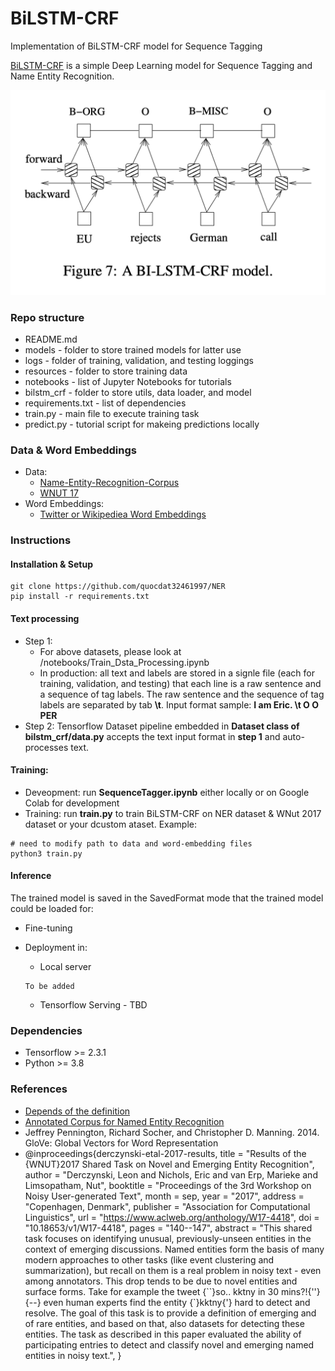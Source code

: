 # BiLSTM-CRF
Implementation of BiLSTM-CRF model for Sequence Tagging

[BiLSTM-CRF](https://arxiv.org/pdf/1508.01991v1.pdf) is a simple Deep Learning model for Sequence Tagging and Name Entity Recognition.

![BiLSTM-CRF Network](./resources/bilstm-crf-network.png)

### Repo structure
* README.md
* models - folder to store trained models for latter use
* logs - folder of training, validation, and testing loggings
* resources - folder to store training data
* notebooks - list of Jupyter Notebooks for tutorials
* bilstm_crf - folder to store utils, data loader, and model
* requirements.txt - list of dependencies
* train.py - main file to execute training task
* predict.py - tutorial script for makeing predictions locally

### Data & Word Embeddings
*  Data:
	* [Name-Entity-Recognition-Corpus](https://www.kaggle.com/abhinavwalia95/entity-annotated-corpus)
	* [WNUT 17](https://huggingface.co/datasets/wnut_17)
* Word Embeddings:
	* [Twitter or Wikipediea Word Embeddings](https://nlp.stanford.edu/projects/glove/)

### Instructions
#### Installation & Setup
```
git clone https://github.com/quocdat32461997/NER
pip install -r requirements.txt
```

#### Text processing
* Step 1:
	* For above datasets, please look at /notebooks/Train_Dsta_Processing.ipynb
	* In production: all text and labels are stored in a signle file (each for training, validation, and testing) that each line is a raw sentence and a sequence of tag labels. The raw sentence and the sequence of tag labels are separated by tab **\t**. Input format sample: **I am Eric. \t O O PER**
* Step 2: Tensorflow Dataset pipeline embedded in **Dataset class of bilstm_crf/data.py** accepts the text input format in **step 1** and auto-processes text.

#### Training:
- Deveopment: run **SequenceTagger.ipynb** either locally or on Google Colab for development
- Training: run **train.py** to train BiLSTM-CRF on NER dataset & WNut 2017 dataset or your dcustom ataset. Example:
```
# need to modify path to data and word-embedding files
python3 train.py
```

#### Inference
The trained model is saved in the SavedFormat mode that the trained model could be loaded for:
* Fine-tuning
* Deployment in:
	* Local server
	```
	To be added
	```
	
	* Tensorflow Serving - TBD	


### Dependencies
* Tensorflow >= 2.3.1
* Python >= 3.8

### References
* [Depends of the definition](https://www.depends-on-the-definition.com/sequence-tagging-lstm-crf/)
* [Annotated Corpus for Named Entity Recognition](https://www.kaggle.com/abhinavwalia95/entity-annotated-corpus)
* Jeffrey Pennington, Richard Socher, and Christopher D. Manning. 2014. GloVe: Global Vectors for Word Representation
* @inproceedings{derczynski-etal-2017-results,
    title = "Results of the {WNUT}2017 Shared Task on Novel and Emerging Entity Recognition",
    author = "Derczynski, Leon  and
      Nichols, Eric  and
      van Erp, Marieke  and
      Limsopatham, Nut",
    booktitle = "Proceedings of the 3rd Workshop on Noisy User-generated Text",
    month = sep,
    year = "2017",
    address = "Copenhagen, Denmark",
    publisher = "Association for Computational Linguistics",
    url = "https://www.aclweb.org/anthology/W17-4418",
    doi = "10.18653/v1/W17-4418",
    pages = "140--147",
    abstract = "This shared task focuses on identifying unusual, previously-unseen entities in the context of emerging discussions.
                Named entities form the basis of many modern approaches to other tasks (like event clustering and summarization),
                but recall on them is a real problem in noisy text - even among annotators.
                This drop tends to be due to novel entities and surface forms.
                Take for example the tweet {``}so.. kktny in 30 mins?!{''} {--} even human experts find the entity {`}kktny{'}
                hard to detect and resolve. The goal of this task is to provide a definition of emerging and of rare entities,
                and based on that, also datasets for detecting these entities. The task as described in this paper evaluated the
                ability of participating entries to detect and classify novel and emerging named entities in noisy text.",
}
